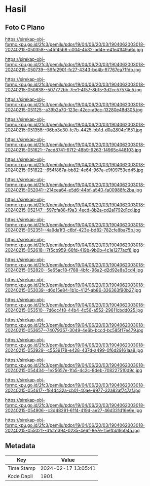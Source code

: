 # Hasil

## Foto C Plano

https://sirekap-obj-formc.kpu.go.id/2fc3/pemilu/pdpr/19/04/06/20/03/1904062003018-20240215-050358--a45f45b8-c004-4b32-ad4e-e41e41f49a6d.jpg

https://sirekap-obj-formc.kpu.go.id/2fc3/pemilu/pdpr/19/04/06/20/03/1904062003018-20240215-050739--59fd2901-fc27-4343-bc4b-97767ea71fdb.jpg

https://sirekap-obj-formc.kpu.go.id/2fc3/pemilu/pdpr/19/04/06/20/03/1904062003018-20240215-050838--507772bb-7ee1-4f57-8b15-3d2cc57574c5.jpg

https://sirekap-obj-formc.kpu.go.id/2fc3/pemilu/pdpr/19/04/06/20/03/1904062003018-20240215-051125--a39b2a70-123e-42cc-a9cc-13280e48d305.jpg

https://sirekap-obj-formc.kpu.go.id/2fc3/pemilu/pdpr/19/04/06/20/03/1904062003018-20240215-051358--06bb3e30-fc7b-4425-bb1d-d0a2804e1651.jpg

https://sirekap-obj-formc.kpu.go.id/2fc3/pemilu/pdpr/19/04/06/20/03/1904062003018-20240215-051621--7ecd8741-97f2-48b9-9263-14965c448103.jpg

https://sirekap-obj-formc.kpu.go.id/2fc3/pemilu/pdpr/19/04/06/20/03/1904062003018-20240215-051822--654f867a-bb82-4e64-967a-e9f09753ed45.jpg

https://sirekap-obj-formc.kpu.go.id/2fc3/pemilu/pdpr/19/04/06/20/03/1904062003018-20240215-052041--214cea64-e5d6-44bf-a540-fa00988fc2ba.jpg

https://sirekap-obj-formc.kpu.go.id/2fc3/pemilu/pdpr/19/04/06/20/03/1904062003018-20240215-052147--597cfa88-f9a3-4ecd-8b2a-cd2a1792d1cd.jpg

https://sirekap-obj-formc.kpu.go.id/2fc3/pemilu/pdpr/19/04/06/20/03/1904062003018-20240215-052351--4a9da1f3-c6bf-423e-bd82-782cfe8ba75b.jpg

https://sirekap-obj-formc.kpu.go.id/2fc3/pemilu/pdpr/19/04/06/20/03/1904062003018-20240215-052618--7f5cb959-66fd-419b-9b0b-4c1e1277acf8.jpg

https://sirekap-obj-formc.kpu.go.id/2fc3/pemilu/pdpr/19/04/06/20/03/1904062003018-20240215-052820--5e65ac18-f788-4bfc-96a2-d2d92e8a3cd4.jpg

https://sirekap-obj-formc.kpu.go.id/2fc3/pemilu/pdpr/19/04/06/20/03/1904062003018-20240215-053039--d6d15e84-1b1c-412f-ab86-336363f90b27.jpg

https://sirekap-obj-formc.kpu.go.id/2fc3/pemilu/pdpr/19/04/06/20/03/1904062003018-20240215-053510--7d6cc4f8-44b4-4c56-a552-29611cbdd025.jpg

https://sirekap-obj-formc.kpu.go.id/2fc3/pemilu/pdpr/19/04/06/20/03/1904062003018-20240215-053657--74079357-3049-4e6b-bccd-bc585f17e479.jpg

https://sirekap-obj-formc.kpu.go.id/2fc3/pemilu/pdpr/19/04/06/20/03/1904062003018-20240215-053929--c5539178-e428-437d-a499-0f6d29161aa8.jpg

https://sirekap-obj-formc.kpu.go.id/2fc3/pemilu/pdpr/19/04/06/20/03/1904062003018-20240215-054434--1e25657e-1fa5-4c2c-8deb-708227510d9c.jpg

https://sirekap-obj-formc.kpu.go.id/2fc3/pemilu/pdpr/19/04/06/20/03/1904062003018-20240215-054617--f84d432a-cb01-40ae-9977-32a82af747af.jpg

https://sirekap-obj-formc.kpu.go.id/2fc3/pemilu/pdpr/19/04/06/20/03/1904062003018-20240215-054906--c3d48291-61f4-419d-ae27-46d331d16e6e.jpg

https://sirekap-obj-formc.kpu.go.id/2fc3/pemilu/pdpr/19/04/06/20/03/1904062003018-20240215-055021--d1cb1394-0235-4e6f-8e7e-15efbb19a04a.jpg


## Metadata

| Key        | Value               |
| ---------- | ------------------- |
| Time Stamp | 2024-02-17 13:05:41 |
| Kode Dapil | 1901                |



